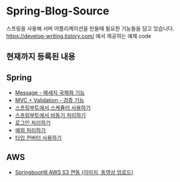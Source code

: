 # Spring-Blog-Source
스프링을 사용해 서버 어플리케이션을 만들때 필요한 기능들을 담고 있습니다. 
https://develop-writing.tistory.com/ 에서 제공하는 예제 code

현재까지 등록된 내용
--------------------

## Spring

- [Message - 메세지 국제화 기능](https://github.com/keepseung/SpringBoot-Blog-Source/tree/main/message)
- [MVC + Validation - 검증 기능](https://github.com/keepseung/SpringBoot-Blog-Source/tree/main/validation)
- [스프링부트에서 스케쥴러 사용하기](https://github.com/keepseung/SpringBoot-Blog-Source/tree/main/scheduler)
- [스프링부트에서 비동기 처리하기](https://github.com/keepseung/SpringBoot-Blog-Source/tree/main/async)
- [로그인 처리하기](https://github.com/keepseung/Spring-Blog-Source/tree/main/login)
- [예외 처리하기](https://github.com/keepseung/Spring-Blog-Source/tree/main/exception)
- [타입 컨버터 사용하기](https://github.com/keepseung/Spring-Blog-Source/tree/main/typeconverter) 


## AWS
- [Springboot에 AWS S3 연동 (이미지, 동영상 업로드)](https://develop-writing.tistory.com/128)
